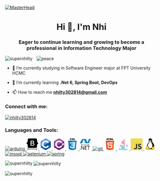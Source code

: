 [![MasterHead](https://images.ctfassets.net/9i3f0j4g4w7c/2j2zuDQ9rLL6jaWlK1RmhW/35375c401cfcebb6101786eeb24132ce/quotes-social-resize_quotes-thich-nhat-hanh-og-thumbnail.jpg)](https://github.com/supernhilty)
<h1 align="center">Hi 👋, I'm Nhi</h1>
<h3 align="center">Eager to continue learning and growing to become a professional in Information Technology Major</h3>
<img align="right" alt="peace" width="400" src="https://i.pinimg.com/564x/c1/b1/e4/c1b1e4683ec8c106f5053e8f2efc19c2.jpg"> 

<p align="left"> <img src="https://komarev.com/ghpvc/?username=supernhilty&label=Profile%20views&color=0e75b6&style=flat" alt="supernhilty" /> </p>

- 🔭 I’m currently studying in Software Engineer major at FPT University HCMC

- 🌱 I’m currently learning **.Net 6, Spring Boot, DevOps**

- 📫 How to reach me **nhilty302814@gmail.com**

<h3 align="left">Connect with me:</h3>
<p align="left">
<a href="https://linkedin.com/in/nhilty302814" target="blank"><img align="center" src="https://raw.githubusercontent.com/rahuldkjain/github-profile-readme-generator/master/src/images/icons/Social/linked-in-alt.svg" alt="nhilty302814" height="30" width="40" /></a>
</p>

<h3 align="left">Languages and Tools:</h3>
<p align="left"> <a href="https://www.arduino.cc/" target="_blank" rel="noreferrer"> <img src="https://cdn.worldvectorlogo.com/logos/arduino-1.svg" alt="arduino" width="40" height="40"/> </a> <a href="https://getbootstrap.com" target="_blank" rel="noreferrer"> <img src="https://raw.githubusercontent.com/devicons/devicon/master/icons/bootstrap/bootstrap-plain-wordmark.svg" alt="bootstrap" width="40" height="40"/> </a> <a href="https://www.cprogramming.com/" target="_blank" rel="noreferrer"> <img src="https://raw.githubusercontent.com/devicons/devicon/master/icons/c/c-original.svg" alt="c" width="40" height="40"/> </a> <a href="https://www.w3schools.com/cs/" target="_blank" rel="noreferrer"> <img src="https://raw.githubusercontent.com/devicons/devicon/master/icons/csharp/csharp-original.svg" alt="csharp" width="40" height="40"/> </a> <a href="https://www.w3schools.com/css/" target="_blank" rel="noreferrer"> <img src="https://raw.githubusercontent.com/devicons/devicon/master/icons/css3/css3-original-wordmark.svg" alt="css3" width="40" height="40"/> </a> <a href="https://dotnet.microsoft.com/" target="_blank" rel="noreferrer"> <img src="https://raw.githubusercontent.com/devicons/devicon/master/icons/dot-net/dot-net-original-wordmark.svg" alt="dotnet" width="40" height="40"/> </a> <a href="https://git-scm.com/" target="_blank" rel="noreferrer"> <img src="https://www.vectorlogo.zone/logos/git-scm/git-scm-icon.svg" alt="git" width="40" height="40"/> </a> <a href="https://www.w3.org/html/" target="_blank" rel="noreferrer"> <img src="https://raw.githubusercontent.com/devicons/devicon/master/icons/html5/html5-original-wordmark.svg" alt="html5" width="40" height="40"/> </a> <a href="https://www.java.com" target="_blank" rel="noreferrer"> <img src="https://raw.githubusercontent.com/devicons/devicon/master/icons/java/java-original.svg" alt="java" width="40" height="40"/> </a> <a href="https://developer.mozilla.org/en-US/docs/Web/JavaScript" target="_blank" rel="noreferrer"> <img src="https://raw.githubusercontent.com/devicons/devicon/master/icons/javascript/javascript-original.svg" alt="javascript" width="40" height="40"/> </a> <a href="https://www.linux.org/" target="_blank" rel="noreferrer"> <img src="https://raw.githubusercontent.com/devicons/devicon/master/icons/linux/linux-original.svg" alt="linux" width="40" height="40"/> </a> <a href="https://www.microsoft.com/en-us/sql-server" target="_blank" rel="noreferrer"> <img src="https://www.svgrepo.com/show/303229/microsoft-sql-server-logo.svg" alt="mssql" width="40" height="40"/> </a> <a href="https://www.selenium.dev" target="_blank" rel="noreferrer"> <img src="https://raw.githubusercontent.com/detain/svg-logos/780f25886640cef088af994181646db2f6b1a3f8/svg/selenium-logo.svg" alt="selenium" width="40" height="40"/> </a> <a href="https://spring.io/" target="_blank" rel="noreferrer"> <img src="https://www.vectorlogo.zone/logos/springio/springio-icon.svg" alt="spring" width="40" height="40"/> </a> </p>

<p><img align="left" src="https://github-readme-stats.vercel.app/api/top-langs?username=supernhilty&show_icons=true&locale=en&layout=compact" alt="supernhilty" /></p>

<p>&nbsp;<img align="center" src="https://github-readme-stats.vercel.app/api?username=supernhilty&show_icons=true&locale=en" alt="supernhilty" /></p>

<p><img align="center" src="https://github-readme-streak-stats.herokuapp.com/?user=supernhilty&" alt="supernhilty" /></p>
